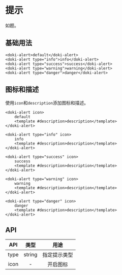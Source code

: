 # 提示

如题。

## 基础用法

```vue
<doki-alert>default</doki-alert>
<doki-alert type="info">info</doki-alert>
<doki-alert type="success">success</doki-alert>
<doki-alert type="warning">warning</doki-alert>
<doki-alert type="danger">danger</doki-alert>
```

## 图标和描述

使用`icon`和`description`添加图标和描述。

```vue
<doki-alert icon>
    default
    <template #description>description</template>
</doki-alert>

<doki-alert type="info" icon>
    info
    <template #description>description</template>
</doki-alert>

<doki-alert type="success" icon>
    success
    <template #description>description</template>
</doki-alert>

<doki-alert type="warning" icon>
    warning
    <template #description>description</template>
</doki-alert>

<doki-alert type="danger" icon>
    danger
    <template #description>description</template>
</doki-alert>
```

## API

| API  |  类型  |     用途     |
| :--: | :----: | :----------: |
| type | string | 指定提示类型 |
| icon |   -    |   开启图标   |
